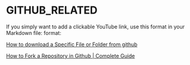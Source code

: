 # GITHUB_RELATED
If you simply want to add a clickable YouTube link, use this format in your Markdown file:
format: []()

[How to download a Specific File or Folder from github](https://www.youtube.com/watch?v=BlEWmTzc8ws)

[How to Fork a Repository in Github | Complete Guide](https://www.youtube.com/watch?v=-9ftoxZ2X9g)

